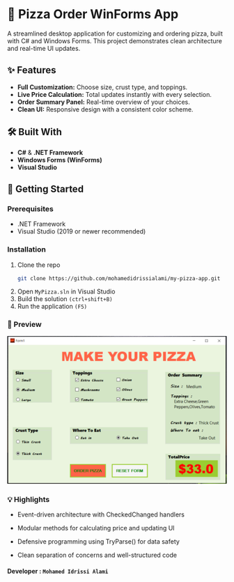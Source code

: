 # 🍕 Pizza Order WinForms App

A streamlined desktop application for customizing and ordering pizza, built with C# and Windows Forms. This project demonstrates clean architecture and real-time UI updates.

## ✨ Features

- **Full Customization:** Choose size, crust type, and toppings.
- **Live Price Calculation:** Total updates instantly with every selection.
- **Order Summary Panel:** Real-time overview of your choices.
- **Clean UI:** Responsive design with a consistent color scheme.

## 🛠️ Built With

- **C#** & **.NET Framework**
- **Windows Forms (WinForms)**
- **Visual Studio**

## 🚀 Getting Started

### Prerequisites
- .NET Framework
- Visual Studio (2019 or newer recommended)

### Installation
1. Clone the repo
   ```bash
   git clone https://github.com/mohamedidrissialami/my-pizza-app.git  
   ```  
2. Open `MyPizza.sln` in Visual Studio  
3. Build the solution `(ctrl+shift+B)`  
4. Run the application `(F5)`  
  
  ### 📸 Preview  
  ![App Preview](screenshot.png)  

### 💡 Highlights  
* Event-driven architecture with CheckedChanged handlers

* Modular methods for calculating price and updating UI

* Defensive programming using TryParse() for data safety

* Clean separation of concerns and well-structured code  

#### Developer : `Mohamed Idrissi Alami`  
